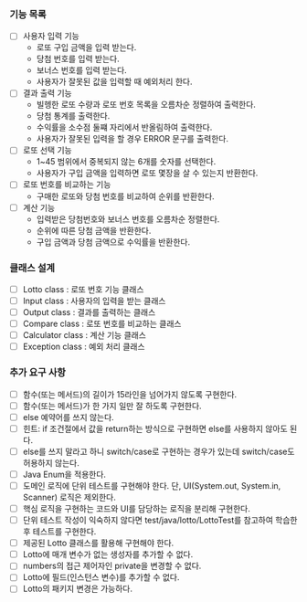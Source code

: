 ### 기능 목록

- [ ] 사용자 입력 기능
  - 로또 구입 금액을 입력 받는다.
  - 당첨 번호를 입력 받는다.
  - 보너스 번호를 입력 받는다.
  - 사용자가 잘못된 값을 입력할 때 예외처리 한다.
- [ ] 결과 출력 기능
  - 빌헹한 로또 수량과 로또 번호 목록을 오름차순 정렬하여 출력한다.
  - 당첨 통계를 출력한다.
  - 수익률을 소수점 둘쨰 자리에서 반올림하여 출력한다.
  - 사용자가 잘못된 입력을 할 경우 ERROR 문구를 출력한다.
- [ ] 로또 선택 기능 
  - 1~45 범위에서 중복되지 않는 6개를 숫자를 선택한다.
  - 사용자가 구입 금액을 입력하면 로또 몇장을 살 수 있는지 반환한다.
- [ ] 로또 번호를 비교하는 기능
  - 구매한 로또와 당첨 번호를 비교하여 순위를 반환한다.
- [ ] 계산 기능
  - 입력받은 당첨번호와 보너스 번호를 오름차순 정렬한다.
  - 순위에 따른 당첨 금액을 반환한다.
  - 구입 금액과 당첨 금액으로 수익률을 반환한다.

### 클래스 설계

- [ ] Lotto class : 로또 번호 기능 클래스
- [ ] Input class : 사용자의 입력을 받는 클래스
- [ ] Output class : 결과를 출력하는 클래스
- [ ] Compare class : 로또 번호를 비교하는 클래스
- [ ] Calculator class : 계산 기능 클래스
- [ ] Exception class : 예외 처리 클래스

### 추가 요구 사항

- [ ] 함수(또는 메서드)의 길이가 15라인을 넘어가지 않도록 구현한다.
- [ ] 함수(또는 메서드)가 한 가지 일만 잘 하도록 구현한다.
- [ ] else 예약어를 쓰지 않는다.
- [ ] 힌트: if 조건절에서 값을 return하는 방식으로 구현하면 else를 사용하지 않아도 된다.
- [ ] else를 쓰지 말라고 하니 switch/case로 구현하는 경우가 있는데 switch/case도 허용하지 않는다.
- [ ] Java Enum을 적용한다.
- [ ] 도메인 로직에 단위 테스트를 구현해야 한다. 단, UI(System.out, System.in, Scanner) 로직은 제외한다.
- [ ] 핵심 로직을 구현하는 코드와 UI를 담당하는 로직을 분리해 구현한다.
- [ ] 단위 테스트 작성이 익숙하지 않다면 test/java/lotto/LottoTest를 참고하여 학습한 후 테스트를 구현한다.
- [ ] 제공된 Lotto 클래스를 활용해 구현해야 한다.
- [ ] Lotto에 매개 변수가 없는 생성자를 추가할 수 없다.
- [ ] numbers의 접근 제어자인 private을 변경할 수 없다.
- [ ] Lotto에 필드(인스턴스 변수)를 추가할 수 없다.
- [ ] Lotto의 패키지 변경은 가능하다.
